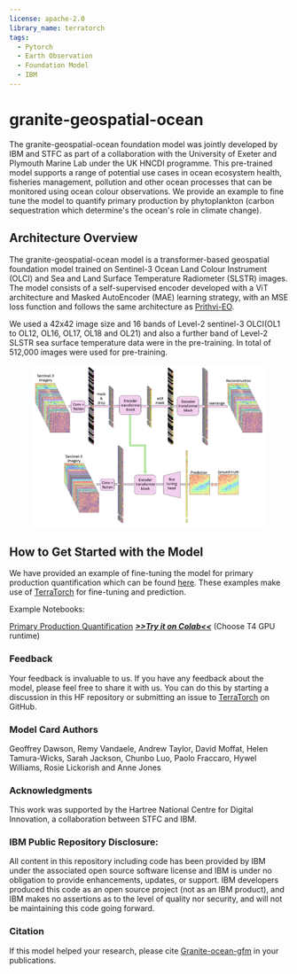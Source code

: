 ```yaml
---
license: apache-2.0
library_name: terratorch
tags:
  - Pytorch
  - Earth Observation
  - Foundation Model
  - IBM
---
```


# granite-geospatial-ocean

The granite-geospatial-ocean foundation model was jointly developed by IBM and STFC as part of a collaboration with the University of Exeter and Plymouth Marine Lab under the UK HNCDI programme. This pre-trained model supports a range of potential use cases in ocean ecosystem health, fisheries management, pollution and other ocean processes that can be monitored using ocean colour observations. We provide an example to fine tune the model to quantify primary production by phytoplankton (carbon sequestration which determine's the ocean's role in climate change). 


## Architecture Overview

The granite-geospatial-ocean model is a transformer-based geospatial foundation model trained on Sentinel-3 Ocean Land Colour Instrument (OLCI) and Sea and Land Surface Temperature Radiometer (SLSTR) images. The model consists of a self-supervised encoder developed with a ViT architecture and Masked AutoEncoder (MAE) learning strategy, with an MSE loss function and follows the same architecture as [Prithvi-EO](https://huggingface.co/collections/ibm-nasa-geospatial/prithvi-for-earth-observation-6740a7a81883466bf41d93d6). 

We used a 42x42 image size and 16 bands of Level-2 sentinel-3 OLCI(OL1 to OL12, OL16, OL17, OL18 and OL21) and also a further band of Level-2 SLSTR sea surface temperature data were in the pre-training. In total of 512,000 images were used for pre-training.


<figure>
    <img src='./resources/images/model_architecture.png' alt='missing' />
    <!-- <figcaption>Model architecture -->
    </figcaption>
</figure>


## How to Get Started with the Model 

We have provided an example of fine-tuning the model for primary production quantification which can be found [here](./notebooks/fine_tuning.ipynb). These examples make use of [TerraTorch](https://github.com/IBM/terratorch) for fine-tuning and prediction.

Example Notebooks:

[Primary Production Quantification](https://github.com/ibm-granite/geospatial/blob/main/granite-geospatial-ocean/notebooks/fine_tuning.ipynb)   [<b><i>>>Try it on Colab<<</i></b>](https://colab.research.google.com/github/ibm-granite/geospatial/blob/main/granite-geospatial-ocean/notebooks/fine_tuning.ipynb) (Choose T4 GPU runtime)  


### Feedback

Your feedback is invaluable to us. If you have any feedback about the model, please feel free to share it with us. You can do this by starting a discussion in this HF repository or submitting an issue to [TerraTorch](https://github.com/IBM/terratorch) on GitHub.

###  Model Card Authors
Geoffrey Dawson, Remy Vandaele, Andrew Taylor, David Moffat, Helen Tamura-Wicks, Sarah Jackson, Chunbo Luo, Paolo Fraccaro, Hywel Williams, Rosie Lickorish and Anne Jones

### Acknowledgments
This work was supported by the Hartree National Centre for Digital Innovation, a collaboration between STFC and IBM.

### IBM Public Repository Disclosure: 	
All content in this repository including code has been provided by IBM under the associated open source software license and IBM is under no obligation to provide enhancements, updates, or support. IBM developers produced this code as an open source project (not as an IBM product), and IBM makes no assertions as to the level of quality nor security, and will not be maintaining this code going forward.

### Citation
If this model helped your research, please cite [Granite-ocean-gfm](https://github.com/ibm-granite/geospatial/granite-geospatial-ocean/granite-geospatial-ocean-preprint.pdf) in your publications.

<!-- ```
@article{Granite-geospatial-ocean-Preprint,
    author          = {Dawson, Geoffrey and Vandaele, Remy and Taylor, Andrew and Moffat, David and Tamura-Wicks, Helen and Jackson, Sarah and Lickorish, Rosie and Fraccaroa, Paolo and Williams, Hywel and Luo, Chunbo and Jones, Anne},
    month           = Sept,
    title           = {{A Sentinel-3 foundation model for ocean colour}},
    journal         = {Preprint Available on arxiv:},
    year            = {2025}
} -->

